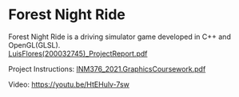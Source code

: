 # Forest Night Ride
Forest Night Ride is a driving simulator game developed in C++ and OpenGL(GLSL).  
[LuisFlores(200032745)_ProjectReport.pdf](https://github.com/Luiy0/ForestNightRide/files/6719402/LuisFlores.200032745._ProjectReport.pdf)

Project Instructions: [INM376_2021.GraphicsCoursework.pdf](https://github.com/Luiy0/ForestNightRide/files/7625154/INM376_2021.GraphicsCoursework.pdf)

Video: https://youtu.be/HtEHulv-7sw
